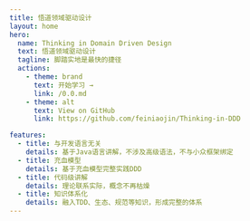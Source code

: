 ```yaml
---
title: 悟道领域驱动设计
layout: home
hero:
  name: Thinking in Domain Driven Design
  text: 悟道领域驱动设计
  tagline: 脚踏实地是最快的捷径
  actions:
    - theme: brand
      text: 开始学习 →
      link: /0.0.md
    - theme: alt
      text: View on GitHub
      link: https://github.com/feiniaojin/Thinking-in-DDD

features:
  - title: 与开发语言无关
    details: 基于Java语言讲解，不涉及高级语法，不与小众框架绑定
  - title: 充血模型
    details: 基于充血模型完整实践DDD
  - title: 代码级讲解
    details: 理论联系实际，概念不再枯燥
  - title: 知识体系化
    details: 融入TDD、生态、规范等知识，形成完整的体系
---
```

